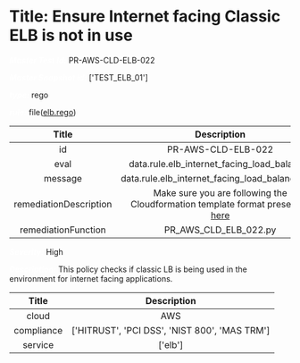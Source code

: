 



# Title: Ensure Internet facing Classic ELB is not in use


***<font color="white">Master Test Id:</font>*** PR-AWS-CLD-ELB-022

***<font color="white">Master Snapshot Id:</font>*** ['TEST_ELB_01']

***<font color="white">type:</font>*** rego

***<font color="white">rule:</font>*** file([elb.rego])  
  
  
  
  

|Title|Description|
| :---: | :---: |
|id|PR-AWS-CLD-ELB-022|
|eval|data.rule.elb_internet_facing_load_balancer|
|message|data.rule.elb_internet_facing_load_balancer_err|
|remediationDescription|Make sure you are following the Cloudformation template format presented <a href='https://docs.aws.amazon.com/AWSCloudFormation/latest/UserGuide/aws-properties-ec2-elb.html' target='_blank'>here</a>|
|remediationFunction|PR_AWS_CLD_ELB_022.py|


***<font color="white">Severity:</font>*** High

***<font color="white">Description:</font>*** This policy checks if classic LB is being used in the environment for internet facing applications.  
  
  

|Title|Description|
| :---: | :---: |
|cloud|AWS|
|compliance|['HITRUST', 'PCI DSS', 'NIST 800', 'MAS TRM']|
|service|['elb']|



[elb.rego]: https://github.com/prancer-io/prancer-compliance-test/tree/master/aws/cloud/elb.rego
